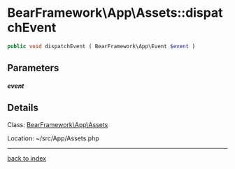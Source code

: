 # BearFramework\App\Assets::dispatchEvent

```php
public void dispatchEvent ( BearFramework\App\Event $event )
```

## Parameters

##### event

## Details

Class: [BearFramework\App\Assets](bearframework.app.assets.class.md)

Location: ~/src/App/Assets.php

---

[back to index](index.md)

